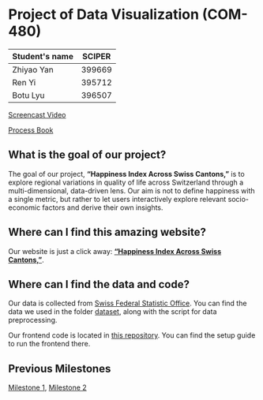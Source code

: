 # Project of Data Visualization (COM-480)

| Student's name | SCIPER |
| -------------- | ------ |
| Zhiyao Yan | 399669 |
| Ren Yi |395712 |
| Botu Lyu | 396507 |

[Screencast Video](https://youtu.be/UDNeicv4vqg)

[Process Book](./process-book.pdf)

## What is the goal of our project?


The goal of our project, **“Happiness Index Across Swiss Cantons,”** is to explore regional variations in quality of life across Switzerland through a multi-dimensional, data-driven lens. Our aim is not to define happiness with a single metric, but rather to let users interactively explore relevant socio-economic factors and derive their own insights.


## Where can I find this amazing website?

Our website is just a click away: [**“Happiness Index Across Swiss Cantons,”**](https://com-480-data-visualization.github.io/com-480-project-Ficciones/).


## Where can I find the data and code?

Our data is collected from [Swiss Federal Statistic Office](https://www.bfs.admin.ch/bfs/en/home/statistics/regional-statistics/regional-portraits-key-figures/cantons.html). You can find the data we used in the folder [dataset](./dataset/), along with the script for data preprocessing.

Our frontend code is located in [this repository](https://github.com/avgstuBoboge/dv-frontend). You can find the setup guide to run the frontend there.


## Previous Milestones

[Milestone 1](./milestone1.md), [Milestone 2](./milestone2.md)
